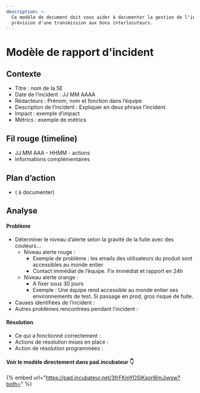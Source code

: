 ```yaml
---
description: >-
  Ce modèle de document doit vous aider à documenter la gestion de l'incident en
  prévision d'une transmission aux bons interlocuteurs.
---
```


# Modèle de rapport d'incident

## Contexte

* Titre : nom de la SE
* Date de l'incident : JJ MM AAAA
* Rédacteurs : Prénom, nom et fonction dans l’équipe
* Description de l’incident : Expliquer en deux phrase l’incident.
* Impact : exemple d’impact
* Métrics : exemple de métrics

## Fil rouge (timeline)

* JJ MM AAA - HHMM - actions
* Informations complémentaires

## Plan d’action

* ( à documenter)

## Analyse

#### Problème

* Déterminer le niveau d’alerte selon la gravité de la fuite avec des couleurs…
  * Niveau alerte rouge :
    * Exemple de problème : les emails des utilisateurs du produit sont accessibles au monde entier
    * Contact immédiat de l’équipe. Fix immédiat et rapport en 24h
  * Niveau alerte orange :
    * A fixer sous 30 jours
    * Exemple : Une équipe rend accessible au monde entier ses environnements de test. Si passage en prod, gros risque de fuite.
* Causes identifiées de l’incident :
* Autres problèmes rencontrées pendant l’incident :

#### Résolution

* Ce qui a fonctionné correctement :
* Actions de résolution mises en place :
* Action de résolution programmées :

#### Voir le modèle directement dans pad.incubateur 👇

{% embed url="https://pad.incubateur.net/3frFKmYOSIKsorl6mJiwsw?both=" %}
